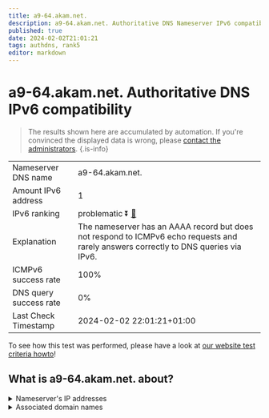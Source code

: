 ```yaml
---
title: a9-64.akam.net.
description: a9-64.akam.net. Authoritative DNS Nameserver IPv6 compatibility
published: true
date: 2024-02-02T21:01:21
tags: authdns, rank5
editor: markdown
---
```


# a9-64.akam.net. Authoritative DNS IPv6 compatibility

> The results shown here are accumulated by automation. If you're convinced the displayed data is wrong, please [contact the administrators](/howto/chat). 
{.is-info}




|   |   |
| - | - |
| Nameserver DNS name | a9-64.akam.net.
| Amount IPv6 address | 1
| IPv6 ranking | problematic :arrow_double_down: [🔗](/howto/ranking) |
| Explanation | The nameserver has an AAAA record but does not respond to ICMPv6 echo requests and rarely answers correctly to DNS queries via IPv6. |
| ICMPv6 success rate | 100%|
| DNS query success rate | 0% |
| Last Check Timestamp | 2024-02-02 22:01:21+01:00 |

To see how this test was performed, please have a look at [our website test criteria howto](/howto/testcriteria/authdns)!


## What is a9-64.akam.net. about?




<details>
<summary>Nameserver's IP addresses</summary>

2a02:26f0:117::40

</details>



<details>
<summary>Associated domain names</summary>

www.nissan-global.com

</details>
